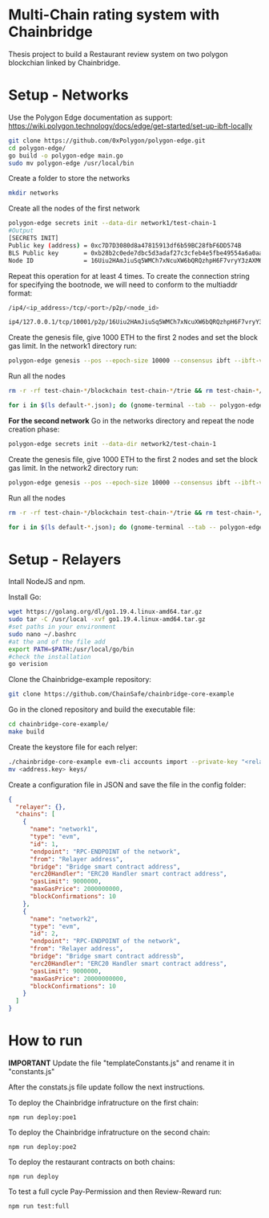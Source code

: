 # Multi-Chain rating system with Chainbridge
Thesis project to build a Restaurant review system on two polygon blockchian linked by Chainbridge.

# Setup - Networks
Use the Polygon Edge documentation as support:
https://wiki.polygon.technology/docs/edge/get-started/set-up-ibft-locally
```bash
git clone https://github.com/0xPolygon/polygon-edge.git
cd polygon-edge/
go build -o polygon-edge main.go
sudo mv polygon-edge /usr/local/bin
```
Create a folder to store the networks
```bash
mkdir networks
```
Create all the nodes of the first network
```bash
polygon-edge secrets init --data-dir network1/test-chain-1
#Output
[SECRETS INIT]
Public key (address) = 0xc7D7D3080d8a47815913df6b59BC28fbF6DD574B
BLS Public key       = 0xb28b2c0ede7dbc5d3adaf27c3cfeb4e5fbe49554a6a0aafec5b625785f658cf73b26468a2a1fde6c26a31e89a53df6ce
Node ID              = 16Uiu2HAmJiuSq5WMCh7xNcuXW6bQRQzhpH6F7vryY3zAXM63NCVx
```
Repeat this operation for at least 4 times.
To create the connection string for specifying the bootnode, we will need to conform to the multiaddr format:
```bash
/ip4/<ip_address>/tcp/<port>/p2p/<node_id>
```
```bash
ip4/127.0.0.1/tcp/10001/p2p/16Uiu2HAmJiuSq5WMCh7xNcuXW6bQRQzhpH6F7vryY3zAXM63NCVx
```

Create the genesis file, give 1000 ETH to the first 2 nodes and set the block gas limit. In the network1 directory run:
```bash
polygon-edge genesis --pos --epoch-size 10000 --consensus ibft --ibft-validators-prefix-path test-chain- --bootnode /ip4/127.0.0.1/tcp/10001/p2p/16Uiu2HAmJiuSq5WMCh7xNcuXW6bQRQzhpH6F7vryY3zAXM63NCVx --premine=0xc7D7D3080d8a47815913df6b59BC28fbF6DD574B:1000000000000000000000 --premine=0xf9A3f7f1CCBA236DC62f5046e83Efc5ed1292752:1000000000000000000000 --block-gas-limit 100000000000000000
```
Run all the nodes
```bash
rm -r -rf test-chain-*/blockchain test-chain-*/trie && rm test-chain-*/consensus/metadata && rm test-chain-*/consensus/snapshots
```
```bash
for i in $(ls default-*.json); do (gnome-terminal --tab -- polygon-edge server --config $i &); done
```

**For the second network**
Go in the networks directory and repeat the node creation phase:
```bash
polygon-edge secrets init --data-dir network2/test-chain-1
```
Create the genesis file, give 1000 ETH to the first 2 nodes and set the block gas limit. In the network2 directory run:
```bash
polygon-edge genesis --pos --epoch-size 10000 --consensus ibft --ibft-validators-prefix-path test-chain- --bootnode /ip4/127.0.0.1/tcp/20001/p2p/16Uiu2HAmTsrYAoxX5iCfGYi63C46K7Qn8uDeSYiixFos4pbwwh77 --premine=0xE065b939F18CB5f83F36EFf9E1F9E370055A07C1:1000000000000000000000 --premine=0x19398539F279E97028FcfF5A05698270a2dD4182:1000000000000000000000 --block-gas-limit 100000000000000000
```

Run all the nodes
```bash
rm -r -rf test-chain-*/blockchain test-chain-*/trie && rm test-chain-*/consensus/metadata && rm test-chain-*/consensus/snapshots
```
```bash
for i in $(ls default-*.json); do (gnome-terminal --tab -- polygon-edge server --config $i &); done
```
# Setup - Relayers
Intall NodeJS and npm.

Install Go:

```bash
wget https://golang.org/dl/go1.19.4.linux-amd64.tar.gz
sudo tar -C /usr/local -xvf go1.19.4.linux-amd64.tar.gz
#set paths in your environment
sudo nano ~/.bashrc
#at the and of the file add
export PATH=$PATH:/usr/local/go/bin
#check the installation
go verision
```

Clone the Chainbridge-example repository:

```bash
git clone https://github.com/ChainSafe/chainbridge-core-example
```

Go in the cloned repository and build the executable file:
```bash
cd chainbridge-core-example/
make build
```
Create the keystore file for each relyer:

```bash
./chainbridge-core-example evm-cli accounts import --private-key "<relayer 1 private key>" --password "<password>"
mv <address.key> keys/
```

Create a configuration file in JSON and save the file in the config folder:

```json
{
  "relayer": {},
  "chains": [
    {
      "name": "network1",
      "type": "evm",
      "id": 1,
      "endpoint": "RPC-ENDPOINT of the network",
      "from": "Relayer address",
      "bridge": "Bridge smart contract address",
      "erc20Handler": "ERC20 Handler smart contract address",
      "gasLimit": 9000000,
      "maxGasPrice": 2000000000,
      "blockConfirmations": 10
    },
    {
      "name": "network2",
      "type": "evm",
      "id": 2,
      "endpoint": "RPC-ENDPOINT of the network",
      "from": "Relayer address",
      "bridge": "Bridge smart contract addressb",
      "erc20Handler": "ERC20 Handler smart contract address",
      "gasLimit": 9000000,
      "maxGasPrice": 20000000000,
      "blockConfirmations": 10
    }
  ]
}
```

# How to run
**IMPORTANT**
Update the file "templateConstants.js" and rename it in "constants.js"

After the constats.js file update follow the next instructions.

To deploy the Chainbridge infratructure on the first chain:

`npm run deploy:poe1`

To deploy the Chainbridge infratructure on the second chain:

`npm run deploy:poe2`

To deploy the restaurant contracts on both chains:

`npm run deploy`

To test a full cycle Pay-Permission and then Review-Reward run:

`npm run test:full`

